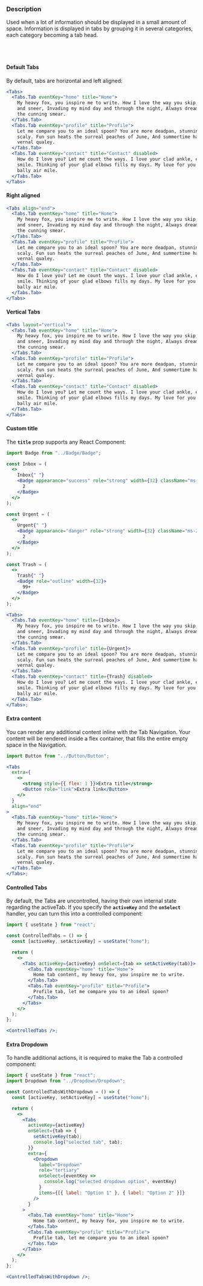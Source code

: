 ### **Description**

Used when a lot of information should be displayed in a small amount of space.
Information is displayed in tabs by grouping it in several categories, each category becoming a tab head.

<br />
<br />

#### **Default Tabs**

By default, tabs are horizontal and left aligned:

```jsx
<Tabs>
  <Tabs.Tab eventKey="home" title="Home">
    My heavy fox, you inspire me to write. How I love the way you skip, sleep
    and sneer, Invading my mind day and through the night, Always dreaming about
    the cunning smear.
  </Tabs.Tab>
  <Tabs.Tab eventKey="profile" title="Profile">
    Let me compare you to an ideal spoon? You are more deadpan, stunning and
    scaly. Fun sun heats the surreal peaches of June, And summertime has the
    vernal qualey.
  </Tabs.Tab>
  <Tabs.Tab eventKey="contact" title="Contact" disabled>
    How do I love you? Let me count the ways. I love your clad ankle, elbows and
    smile. Thinking of your glad elbows fills my days. My love for you is the
    bally air mile.
  </Tabs.Tab>
</Tabs>
```

#### **Right aligned**

```jsx
<Tabs align="end">
  <Tabs.Tab eventKey="home" title="Home">
    My heavy fox, you inspire me to write. How I love the way you skip, sleep
    and sneer, Invading my mind day and through the night, Always dreaming about
    the cunning smear.
  </Tabs.Tab>
  <Tabs.Tab eventKey="profile" title="Profile">
    Let me compare you to an ideal spoon? You are more deadpan, stunning and
    scaly. Fun sun heats the surreal peaches of June, And summertime has the
    vernal qualey.
  </Tabs.Tab>
  <Tabs.Tab eventKey="contact" title="Contact" disabled>
    How do I love you? Let me count the ways. I love your clad ankle, elbows and
    smile. Thinking of your glad elbows fills my days. My love for you is the
    bally air mile.
  </Tabs.Tab>
</Tabs>
```

#### **Vertical Tabs**

```jsx
<Tabs layout="vertical">
  <Tabs.Tab eventKey="home" title="Home">
    My heavy fox, you inspire me to write. How I love the way you skip, sleep
    and sneer, Invading my mind day and through the night, Always dreaming about
    the cunning smear.
  </Tabs.Tab>
  <Tabs.Tab eventKey="profile" title="Profile">
    Let me compare you to an ideal spoon? You are more deadpan, stunning and
    scaly. Fun sun heats the surreal peaches of June, And summertime has the
    vernal qualey.
  </Tabs.Tab>
  <Tabs.Tab eventKey="contact" title="Contact" disabled>
    How do I love you? Let me count the ways. I love your clad ankle, elbows and
    smile. Thinking of your glad elbows fills my days. My love for you is the
    bally air mile.
  </Tabs.Tab>
</Tabs>
```

#### **Custom title**

The **`title`** prop supports any React Component:

```jsx
import Badge from "../Badge/Badge";

const Inbox = (
  <>
    Inbox{" "}
    <Badge appearance="success" role="strong" width={32} className="ms-2">
      2
    </Badge>
  </>
);

const Urgent = (
  <>
    Urgent{" "}
    <Badge appearance="danger" role="strong" width={32} className="ms-2">
      2
    </Badge>
  </>
);

const Trash = (
  <>
    Trash{" "}
    <Badge role="outline" width={32}>
      99+
    </Badge>
  </>
);

<Tabs>
  <Tabs.Tab eventKey="home" title={Inbox}>
    My heavy fox, you inspire me to write. How I love the way you skip, sleep
    and sneer, Invading my mind day and through the night, Always dreaming about
    the cunning smear.
  </Tabs.Tab>
  <Tabs.Tab eventKey="profile" title={Urgent}>
    Let me compare you to an ideal spoon? You are more deadpan, stunning and
    scaly. Fun sun heats the surreal peaches of June, And summertime has the
    vernal qualey.
  </Tabs.Tab>
  <Tabs.Tab eventKey="contact" title={Trash} disabled>
    How do I love you? Let me count the ways. I love your clad ankle, elbows and
    smile. Thinking of your glad elbows fills my days. My love for you is the
    bally air mile.
  </Tabs.Tab>
</Tabs>;
```

#### **Extra content**

You can render any additional content inline with the Tab Navigation. Your content will be rendered inside a flex container, that fills the entire empty space in the Navigation.

```jsx
import Button from "../Button/Button";

<Tabs
  extra={
    <>
      <strong style={{ flex: 1 }}>Extra title</strong>
      <Button role="link">Extra link</Button>
    </>
  }
  align="end"
>
  <Tabs.Tab eventKey="home" title="Home">
    My heavy fox, you inspire me to write. How I love the way you skip, sleep
    and sneer, Invading my mind day and through the night, Always dreaming about
    the cunning smear.
  </Tabs.Tab>
  <Tabs.Tab eventKey="profile" title="Profile">
    Let me compare you to an ideal spoon? You are more deadpan, stunning and
    scaly. Fun sun heats the surreal peaches of June, And summertime has the
    vernal qualey.
  </Tabs.Tab>
</Tabs>;
```

#### **Controlled Tabs**

By default, the Tabs are uncontrolled, having their own internal state regarding the activeTab. If you specify the **`activeKey`** and the **`onSelect`** handler, you can turn this into a controlled component:

```jsx
import { useState } from "react";

const ControlledTabs = () => {
  const [activeKey, setActiveKey] = useState("home");

  return (
    <>
      <Tabs activeKey={activeKey} onSelect={tab => setActiveKey(tab)}>
        <Tabs.Tab eventKey="home" title="Home">
          Home tab content, my heavy fox, you inspire me to write.
        </Tabs.Tab>
        <Tabs.Tab eventKey="profile" title="Profile">
          Profile tab, let me compare you to an ideal spoon?
        </Tabs.Tab>
      </Tabs>
    </>
  );
};

<ControlledTabs />;
```

#### **Extra Dropdown**

To handle additional actions, it is required to make the Tab a controlled component:

```jsx
import { useState } from "react";
import Dropdown from "../Dropdown/Dropdown";

const ControlledTabsWithDropdown = () => {
  const [activeKey, setActiveKey] = useState("home");

  return (
    <>
      <Tabs
        activeKey={activeKey}
        onSelect={tab => {
          setActiveKey(tab);
          console.log("selected tab", tab);
        }}
        extra={
          <Dropdown
            label="Dropdown"
            role="tertiary"
            onSelect={eventKey =>
              console.log("selected dropdown option", eventKey)
            }
            items={[{ label: "Option 1" }, { label: "Option 2" }]}
          />
        }
      >
        <Tabs.Tab eventKey="home" title="Home">
          Home tab content, my heavy fox, you inspire me to write.
        </Tabs.Tab>
        <Tabs.Tab eventKey="profile" title="Profile">
          Profile tab, let me compare you to an ideal spoon?
        </Tabs.Tab>
      </Tabs>
    </>
  );
};

<ControlledTabsWithDropdown />;
```
